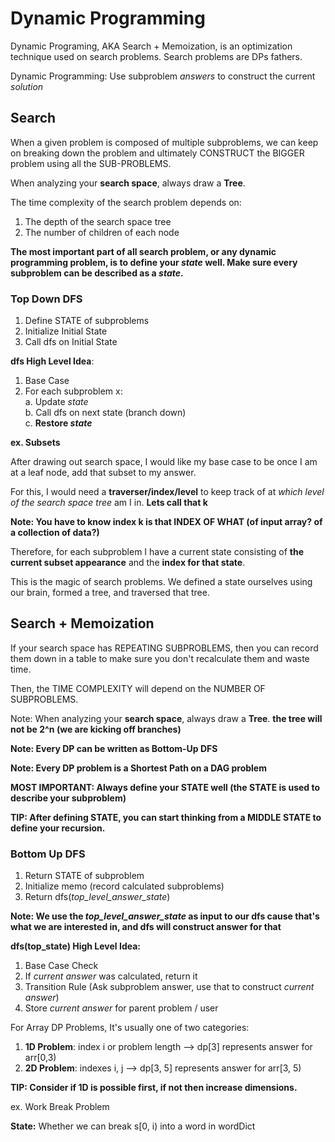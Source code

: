 # Dynamic Programming

Dynamic Programing, AKA Search + Memoization, is an optimization technique used on search problems. Search problems are DPs fathers.

Dynamic Programming: Use subproblem *answers* to construct the current *solution*

## Search

When a given problem is composed of multiple subproblems, we can keep on breaking down the problem and ultimately CONSTRUCT the BIGGER problem using all the SUB-PROBLEMS.

When analyzing your **search space**, always draw a **Tree**.

The time complexity of the search problem depends on: <br>
1. The depth of the search space tree
2. The number of children of each node

**The most important part of all search problem, or any dynamic programming problem, is to define your *state* well. Make sure every subproblem can be described as a *state*.**


### Top Down DFS

1. Define STATE of subproblems<br>
2. Initialize Initial State<br>
3. Call dfs on Initial State<br>

**dfs High Level Idea**: 
1. Base Case <br>
2. For each subproblem x: <br>
   a. Update *state* <br>
   b. Call dfs on next state (branch down) <br>
   c. **Restore *state*** <br>

**ex. Subsets**

After drawing out search space, I would like my base case to be once I am at a leaf node, add that subset to my answer.

For this, I would need a **traverser/index/level** to keep track of at *which level of the search space tree* am I in. **Lets call that k**

**Note: You have to know index k is that INDEX OF WHAT (of input array? of a collection of data?)**

Therefore, for each subproblem I have a current state consisting of **the current subset appearance** and the **index for that state**.

This is the magic of search problems. We defined a state ourselves using our brain, formed a tree, and traversed that tree.

## Search + Memoization

If your search space has REPEATING SUBPROBLEMS, then you can record them down in a table to make sure you don't recalculate them and waste time.

Then, the TIME COMPLEXITY will depend on the NUMBER OF SUBPROBLEMS.

Note: When analyzing your **search space**, always draw a **Tree**. **the tree will not be 2^n (we are kicking off branches)**

**Note: Every DP can be written as Bottom-Up DFS**

**Note: Every DP problem is a Shortest Path on a DAG problem**

**MOST IMPORTANT: Always define your STATE well (the STATE is used to describe your subproblem)**

**TIP: After defining STATE, you can start thinking from a MIDDLE STATE to define your recursion.**

### Bottom Up DFS

1. Return STATE of subproblem
2. Initialize memo (record calculated subproblems)
3. Return dfs(*top_level_answer_state*)

**Note: We use the *top_level_answer_state* as input to our dfs cause that's what we are interested in, and dfs will construct answer for that**

**dfs(top_state) High Level Idea:**
1. Base Case Check
2. If *current answer* was calculated, return it
3. Transition Rule (Ask subproblem answer, use that to construct *current answer*)
4. Store *current answer* for parent problem / user


For Array DP Problems, It's usually one of two categories: <br>
1. **1D Problem**: index i or problem length --> dp[3] represents answer for arr[0,3)
2. **2D Problem**: indexes i, j --> dp[3, 5] represents answer for arr[3, 5)

**TIP: Consider if 1D is possible first, if not then increase dimensions.**

ex. Work Break Problem

**State:** Whether we can break s[0, i) into a word in wordDict



